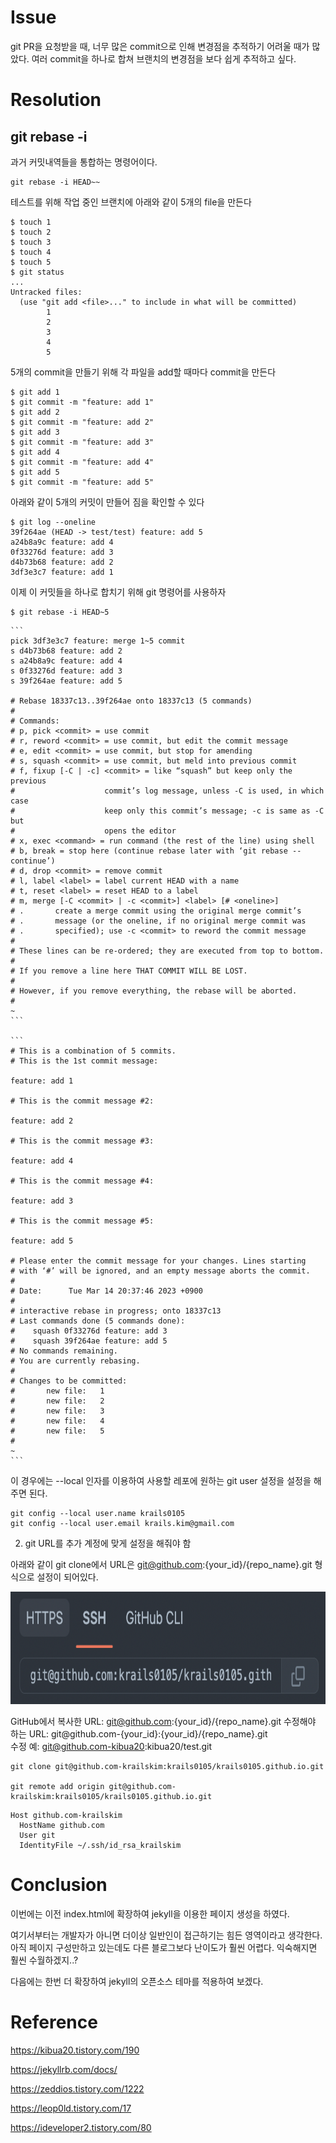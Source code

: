 # Issue
git PR을 요청받을 때, 너무 많은 commit으로 인해 변경점을 추적하기 어려울 때가 많았다.
여러 commit을 하나로 합쳐 브랜치의 변경점을 보다 쉽게 추적하고 싶다.

# Resolution

## git rebase -i 

과거 커밋내역들을 통합하는 명령어이다.

```
git rebase -i HEAD~~
```

테스트를 위해 작업 중인 브랜치에 아래와 같이 5개의 file을 만든다

```shell
$ touch 1
$ touch 2
$ touch 3
$ touch 4
$ touch 5
$ git status
...
Untracked files:
  (use "git add <file>..." to include in what will be committed)
        1
        2
        3
        4
        5
```

5개의 commit을 만들기 위해 각 파일을 add할 때마다 commit을 만든다

```shell
$ git add 1
$ git commit -m "feature: add 1"
$ git add 2
$ git commit -m "feature: add 2"
$ git add 3
$ git commit -m "feature: add 3"
$ git add 4
$ git commit -m "feature: add 4"
$ git add 5
$ git commit -m "feature: add 5"
```

아래와 같이 5개의 커밋이 만들어 짐을 확인할 수 있다

```shell
$ git log --oneline
39f264ae (HEAD -> test/test) feature: add 5
a24b8a9c feature: add 4
0f33276d feature: add 3
d4b73b68 feature: add 2
3df3e3c7 feature: add 1
```

이제 이 커밋들을 하나로 합치기 위해 git 명령어를 사용하자

```shell
$ git rebase -i HEAD~5
```

````shell
```
pick 3df3e3c7 feature: merge 1~5 commit
s d4b73b68 feature: add 2
s a24b8a9c feature: add 4
s 0f33276d feature: add 3
s 39f264ae feature: add 5

# Rebase 18337c13..39f264ae onto 18337c13 (5 commands)
#
# Commands:
# p, pick <commit> = use commit
# r, reword <commit> = use commit, but edit the commit message
# e, edit <commit> = use commit, but stop for amending
# s, squash <commit> = use commit, but meld into previous commit
# f, fixup [-C | -c] <commit> = like “squash” but keep only the previous
#                    commit’s log message, unless -C is used, in which case
#                    keep only this commit’s message; -c is same as -C but
#                    opens the editor
# x, exec <command> = run command (the rest of the line) using shell
# b, break = stop here (continue rebase later with ‘git rebase --continue’)
# d, drop <commit> = remove commit
# l, label <label> = label current HEAD with a name
# t, reset <label> = reset HEAD to a label
# m, merge [-C <commit> | -c <commit>] <label> [# <oneline>]
# .       create a merge commit using the original merge commit’s
# .       message (or the oneline, if no original merge commit was
# .       specified); use -c <commit> to reword the commit message
#
# These lines can be re-ordered; they are executed from top to bottom.
#
# If you remove a line here THAT COMMIT WILL BE LOST.
#
# However, if you remove everything, the rebase will be aborted.
#
~                                                                  
```

```
# This is a combination of 5 commits.
# This is the 1st commit message:

feature: add 1

# This is the commit message #2:

feature: add 2

# This is the commit message #3:

feature: add 4

# This is the commit message #4:

feature: add 3

# This is the commit message #5:

feature: add 5

# Please enter the commit message for your changes. Lines starting
# with ‘#’ will be ignored, and an empty message aborts the commit.
#
# Date:      Tue Mar 14 20:37:46 2023 +0900
#
# interactive rebase in progress; onto 18337c13
# Last commands done (5 commands done):
#    squash 0f33276d feature: add 3
#    squash 39f264ae feature: add 5
# No commands remaining.
# You are currently rebasing.
#
# Changes to be committed:
#       new file:   1
#       new file:   2
#       new file:   3
#       new file:   4
#       new file:   5
#
~                             
```
````





이 경우에는 --local 인자를 이용하여 사용할 레포에 원하는 git user 설정을 설정을 해주면 된다.

```
git config --local user.name krails0105
git config --local user.email krails.kim@gmail.com
```

2. git URL를 추가 계정에 맞게 설정을 해줘야 함

아래와 같이 git clone에서 URL은 git@github.com:{your_id}/{repo_name}.git 형식으로 설정이 되어있다.

<img src="../assets/images/23-03-13-git-key-duplicated/git-issue3.png" height="180px" width="600px">

GitHub에서 복사한 URL: git@github.com:{your_id}/{repo_name}.git
수정해야 하는 URL:  git@github.com-{your_id}:{your_id}/{repo_name}.git  
수정 예:  git@github.com-kibua20:kibua20/test.git


```
git clone git@github.com-krailskim:krails0105/krails0105.github.io.git

git remote add origin git@github.com-krailskim:krails0105/krails0105.github.io.git
```

```shell 
Host github.com-krailskim
  HostName github.com
  User git
  IdentityFile ~/.ssh/id_rsa_krailskim
```

# Conclusion
이번에는 이전 index.html에 확장하여 jekyll을 이용한 페이지 생성을 하였다. 

여기서부터는 개발자가 아니면 더이상 일반인이 접근하기는 힘든 영역이라고 생각한다. 아직 페이지 구성만하고 있는데도 다른 블로그보다 난이도가 훨씬 어렵다. 익숙해지면 훨씬 수월하겠지..?

다음에는 한번 더 확장하여 jekyll의 오픈소스 테마를 적용하여 보겠다.


# Reference

https://kibua20.tistory.com/190

https://jekyllrb.com/docs/

https://zeddios.tistory.com/1222

https://leop0ld.tistory.com/17

https://ideveloper2.tistory.com/80



